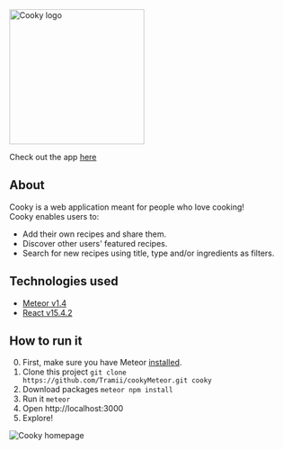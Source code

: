 <img src="https://68.media.tumblr.com/caa95bb0890f2f65129cd56a50130c64/tumblr_omd0idc0Wd1w7ypfio1_1280.png" alt="Cooky logo" width=240 />

Check out the app [here](http://cooky-meteor.herokuapp.com/)

## About

Cooky is a web application meant for people who love cooking! <br>
Cooky enables users to:
* Add their own recipes and share them.
* Discover other users' featured recipes.
* Search for new recipes using title, type and/or ingredients as filters.

## Technologies used

* [Meteor v1.4](https://www.meteor.com/)
* [React v15.4.2](https://facebook.github.io/react/) 

## How to run it
0. First, make sure you have Meteor [installed](https://www.meteor.com/).
1. Clone this project
`git clone https://github.com/Tramii/cookyMeteor.git cooky`
2. Download packages
`meteor npm install`
3. Run it
`meteor`
4. Open http://localhost:3000
5. Explore!

<img src="https://68.media.tumblr.com/785f26a20d0319b43aa692a204a049f1/tumblr_onprw2a87E1w7ypfio1_1280.png" alt="Cooky homepage" />
